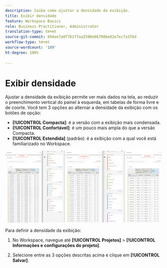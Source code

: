 ```yaml
---
description: Saiba como ajustar a densidade da exibição.
title: Exibir densidade
feature: Workspace Basics
role: Business Practitioner, Administrator
translation-type: tm+mt
source-git-commit: 894ee7a8f761f7aa2590e06708be82e7ecfa3f6d
workflow-type: tm+mt
source-wordcount: '109'
ht-degree: 100%

---
```



# Exibir densidade

Ajustar a densidade da exibição permite ver mais dados na tela, ao reduzir o preenchimento vertical do painel à esquerda, em tabelas de forma livre e de coorte.
Você tem 3 opções ao alternar a densidade da exibição com os botões de opção:

- **[!UICONTROL Compacta]**: é a versão com a exibição mais condensada.
- **[!UICONTROL Confortável]**: é um pouco mais ampla do que a versão Compacta.
- **[!UICONTROL Estendida]** (padrão): é a exibição com a qual você está familiarizado no Workspace.

![](assets/view-density.png)

Para definir a densidade da exibição:

1. No Workspace, navegue até **[!UICONTROL Projetos]** > **[!UICONTROL Informações e configurações do projeto]**.

1. Selecione entre as 3 opções descritas acima e clique em **[!UICONTROL Salvar]**.

